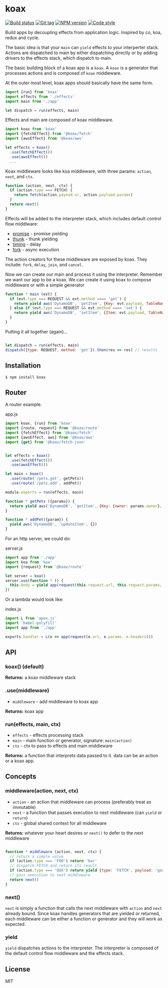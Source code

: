 
# koax

[![Build status][travis-image]][travis-url]
[![Git tag][git-image]][git-url]
[![NPM version][npm-image]][npm-url]
[![Code style][standard-image]][standard-url]

Build apps by decoupling effects from application logic. Inspired by co, koa, redux and cycle.

The basic idea is that your `main` can `yield` effects to your interperter stack. Actions are dispatched to main by either dispatching directly or by adding drivers to the effects stack, which dispatch to main.

The basic building block of a koax app is a `koax`. A `koax` is a generator that processes actions and is composed of `koax` middleware.

At the outer most level, koax apps should basically have the same form.

```js
import {run} from 'koax'
import effects from './effects'
import main from './app'

let dispatch = run(effects, main)
```

Effects and main are composed of koax middleware.

```js
import koax from 'koax'
import {fetchEffect} from '@koax/fetch'
import {awsEffect} from '@koax/aws'

let effects = koax()
  .use(fetchEffect())
  .use(awsEffect())
  ...
```

Koax middleware looks like koa middleware, with three params: `action`, `next`, and `ctx`.

```js
function (action, next, ctx) {
  if (action.type === FETCH) {
    return fetch(action.payoad.ur, action.payload.params)
  }
  return next()
}
```

Effects will be added to the interpreter stack, which includes default control flow middlware:

- [promise](//github.com/koaxjs/promise) - promise yielding
- [thunk](//github.com/koaxjs/thunk) - thunk yielding
- [timing](//github.com/koaxjs/timing) - delay
- [fork](//github.com/koaxjs/fork) - async execution

The action creators for these middleware are exposed by koax. They include: `fork`, `delay`, `join`, and `cancel`.

Now we can create our main and process it using the interpreter. Remember we want our app to be a koax. We can create it using koax to compose middleware or with a simple generator

```js
function * main (evt) {
  if (evt.type === REQUEST && evt.method ==== 'get') {
    return yield aws('DynamoDB', 'getItem', {Key: evt.payload, TableName: 'Stuff')
  } else if (evt.type === REQUEST && evt.method ==== 'set') {
    return yield aws('DynamoDB', 'setItem', {Item: evt.payload, TableName: 'Stuff'})
  }
}
```

Putting it all together (again)...

```js

let dispatch = run(effects, main)
dispatch({type: REQUEST, method: 'get'}).then(res => res) // results
```

## Installation

    $ npm install koax

## Router

A router example.

app.js
```js
import koax, {run} from 'koax'
import {route, request} from '@koax/route'
import {fetchEffect} from '@koax/fetch'
import {awsEffect, aws} from '@koax/aws'
import {get} from '@koax/fetch-json'


let effects = koax()
  .use(fetchEffect())
  .use(awsEffect())

let main = koax()
  .use(route('/pets.get', getPets))
  .use(route('/pets.add', addPet))

module.exports = run(effects, main)

function * getPets ({params}) {
  return yield aws('DynamoDB', 'getItem', {Key: {owner: params.owner}, TableName: 'Pets'})
}

function * addPet({param}) {
  yield aws('DynamoDB', 'updateItem', {})
}

```

For an http server, we could do:

server.js
```js
import app from './app'
import koa from 'koa'
import {request} from '@koax/route'

let server = koa()
server.use(function * () {
  this.body = yield app(request(this.request.url, this.request.params, this.request.headers))
})
```

Or a lambda would look like:

index.js
```js
import L from 'apex.js'
import 'babel-polyfill'
import app from './app'

exports.handler = L(e => app(request(e.url, e.params. e.headers)))

```

## API

### koax() (default)

**Returns:** a koax middleware stack

### .use(middleware)

- `middleware` - add middleware to koax app

**Returns:** koax app

### run(effects, main, ctx)

- `effects` - effects processing stack
- `main` - main function or generator, signature: `main(action)`
- `ctx` - ctx to pass to effects and main middleware

**Returns:** a function that interprets data passed to it. data can be an action or a koax app.

## Concepts

### middleware(action, next, ctx)

- `action` - an action that middleware can process (preferably treat as immutable)
- `next` - a function that passes execution to next middleware (can `yield` or `return`)
- `ctx` - global shared context for all middleware

**Returns:** whatever your heart desires or `next()` to defer to the next middleware

```js

function * middleware (action, next, ctx) {
  // return a simple value
  if (action.type === 'FOO') return 'bar'
  // dispatch FETCH and return its result
  if (action.type === 'QUX') return yield {type: 'FETCH', payload: 'google'}
  // pass execution to next middleware
  return next()
}
```

### next()

`next` is simply a function that calls the next middleware with `action` and `next` already bound. Since koax handles generators that are yielded or returned, each middleware can be either a function or generator and they will work as expected.

### yield

`yield` dispatches actions to the interpreter. The interpreter is composed of the default control flow middleware and the effects stack.

## License

MIT

[travis-image]: https://img.shields.io/travis/koaxjs/koax.svg?style=flat-square
[travis-url]: https://travis-ci.org/koaxjs/koax
[git-image]: https://img.shields.io/github/tag/koaxjs/koax.svg
[git-url]: https://github.com/koaxjs/koax
[standard-image]: https://img.shields.io/badge/code%20style-standard-brightgreen.svg?style=flat
[standard-url]: https://github.com/feross/standard
[npm-image]: https://img.shields.io/npm/v/koax.svg?style=flat-square
[npm-url]: https://npmjs.org/package/koax
